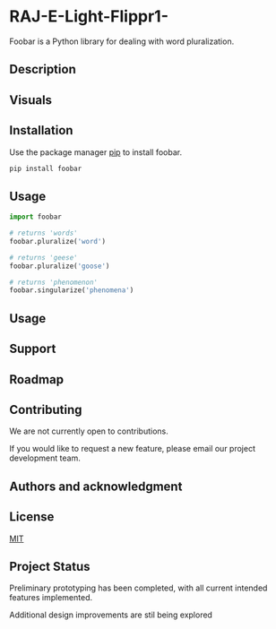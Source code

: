 # RAJ-E-Light-Flippr1-

Foobar is a Python library for dealing with word pluralization.

## Description

## Visuals

## Installation


Use the package manager [pip](https://pip.pypa.io/en/stable/) to install foobar.

```bash
pip install foobar
```

## Usage

```python
import foobar

# returns 'words'
foobar.pluralize('word')

# returns 'geese'
foobar.pluralize('goose')

# returns 'phenomenon'
foobar.singularize('phenomena')
```


## Usage
## Support
## Roadmap


## Contributing

We are not currently open to contributions. 

If you would like to request a new feature, please email our project development team.

## Authors and acknowledgment  

## License

[MIT](https://choosealicense.com/licenses/mit/)

## Project Status

Preliminary prototyping has been completed, with all current intended features implemented. 

Additional design improvements are stil being explored

